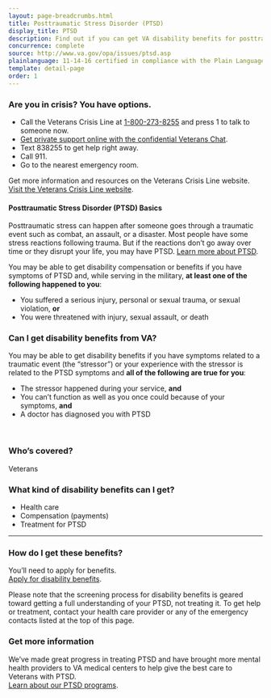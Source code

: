 ```yaml
---
layout: page-breadcrumbs.html
title: Posttraumatic Stress Disorder (PTSD)
display_title: PTSD
description: Find out if you can get VA disability benefits for posttraumatic stress disorder, or PTSD, if you suffered a traumatic event while in the military. 
concurrence: complete
source: http://www.va.gov/opa/issues/ptsd.asp
plainlanguage: 11-14-16 certified in compliance with the Plain Language Act
template: detail-page
order: 1
---
```


### Are you in crisis? You have options.

- Call the Veterans Crisis Line at <a href="tel:+8002738255">1-800-273-8255</a> and press 1 to talk to someone now.
- [Get private support online with the confidential Veterans Chat](https://www.veteranscrisisline.net/ChatTermsOfService.aspx?account=Veterans%20Chat/).
- Text 838255 to get help right away.
- Call 911.
- Go to the nearest emergency room.

Get more information and resources on the Veterans Crisis Line website. <br>
[Visit the Veterans Crisis Line website](https://www.veteranscrisisline.net/Default.aspx).


#### Posttraumatic Stress Disorder (PTSD) Basics

Posttraumatic stress can happen after someone goes through a traumatic event such as combat, an assault, or a disaster. Most people have some stress reactions following trauma. But if the reactions don’t go away over time or they disrupt your life, you may have PTSD. [Learn more about PTSD](https://www.ptsd.va.gov/public/index.asp).

You may be able to get disability compensation or benefits if you have symptoms of PTSD and, while serving in the military, **at least one of the following happened to you**: 
- You suffered a serious injury, personal or sexual trauma, or sexual violation, **or** 
- You were threatened with injury, sexual assault, or death


<div class="feature" markdown="1">

<span id="ptsd-disability-eligibility"></span>

### Can I get disability benefits from VA?

You may be able to get disability benefits if you have symptoms related to a traumatic event (the “stressor”) or your experience with the stressor is related to the PTSD symptoms and **all of the following are true for you**:
- The stressor happened during your service, **and**
- You can’t function as well as you once could because of your symptoms, **and**
- A doctor has diagnosed you with PTSD

<br>

### Who’s covered?

Veterans
</div>

### What kind of disability benefits can I get?

- Health care
- Compensation (payments)
- Treatment for PTSD

--------

### How do I get these benefits?

You’ll need to apply for benefits. <br>
[Apply for disability benefits](/disability-benefits/apply/).

Please note that the screening process for disability benefits is geared toward getting a full understanding of your PTSD, not treating it. To get help or treatment, contact your health care provider or any of the emergency contacts listed at the top of this page. 

### Get more information 
We’ve made great progress in treating PTSD and have brought more mental health providers to VA medical centers to help give the best care to Veterans with PTSD. <br>
[Learn about our PTSD programs](https://www.mentalhealth.va.gov/PTSD.asp).

